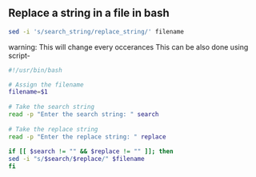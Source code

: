 ## Replace a string in a file in bash
```bash
sed -i 's/search_string/replace_string/' filename
```

warning: This will change every occerances
This can be also done using script-
```bash
#!/usr/bin/bash  

# Assign the filename  
filename=$1  
  
# Take the search string  
read -p "Enter the search string: " search  
  
# Take the replace string  
read -p "Enter the replace string: " replace  
  
if [[ $search != "" && $replace != "" ]]; then  
sed -i "s/$search/$replace/" $filename  
fi
```

